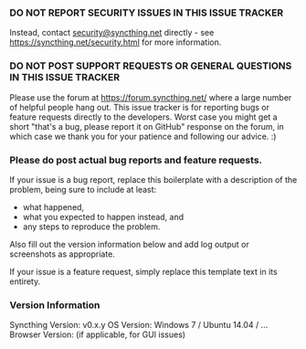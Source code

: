 ### DO NOT REPORT SECURITY ISSUES IN THIS ISSUE TRACKER

Instead, contact security@syncthing.net directly - see
https://syncthing.net/security.html for more information.

### DO NOT POST SUPPORT REQUESTS OR GENERAL QUESTIONS IN THIS ISSUE TRACKER

Please use the forum at https://forum.syncthing.net/ where a large number of
helpful people hang out. This issue tracker is for reporting bugs or feature
requests directly to the developers. Worst case you might get a short
"that's a bug, please report it on GitHub" response on the forum, in which
case we thank you for your patience and following our advice. :)

### Please do post actual bug reports and feature requests.

If your issue is a bug report, replace this boilerplate with a description
of the problem, being sure to include at least:

 - what happened,
 - what you expected to happen instead, and
 - any steps to reproduce the problem.

Also fill out the version information below and add log output or
screenshots as appropriate.

If your issue is a feature request, simply replace this template text in
its entirety.

### Version Information

Syncthing Version: v0.x.y
OS Version: Windows 7 / Ubuntu 14.04 / ...
Browser Version: (if applicable, for GUI issues)

